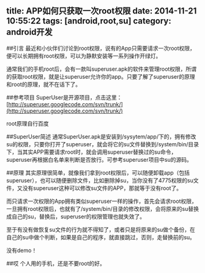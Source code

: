 title: APP如何只获取一次root权限
date: 2014-11-21 10:55:22
tags: [android,root,su]
category: android开发
---
##引言
最近和小伙伴们讨论到root权限，说有的App只需要请求一次root权限，便可以长期拥有root权限，可以为静默安装等一系列操作开绿灯。

通常我们的手机root后，会有一款叫superuser.apk的软件来管理root权限，所谓的获取root权限，就是让superuser允许你的app。只要了解了superuser的原理和root的原理，就不在话下了。

<!-- more -->

##参考项目
SuperUser是开源项目，点击这里：[http://superuser.googlecode.com/svn/trunk/](http://superuser.googlecode.com/svn/trunk/)

root原理自行百度

##SuperUser简述
通常SuperUser.apk是安装到/sysytem/app/下的，拥有修改su的权限，只要你打开了superuser，就会将它的su文件替换到/system/bin/目录下，当其实APP需要请求root时，就会调用superuser替换过的su命令，superuser再根据白名单来判断是否放行。可参考superuser项目中su的源码。

##原理
其实原理很简单，就像我们拿到root权限后，可以随便卸载app（包括superuser），也可以随便删除文件，比如删除掉su，当你没有了4775权限的su文件，又没有superuser这种可以修改su文件的APP，那就等于没有root了。

而只请求一次权限的App拥有类似superuser一样的操作，首先会请求root权限，一旦拥有root权限后，也就有了/system/bin/目录的修改权限，会将原来的su替换成自己的su，替换后，superuser的权限管理也就失效了。

至于有没有做恢复su文件的行为就不得知了，或者只是将原来的su做个备份，在自己的su中做个判断，如果是自己的程序，就直接跳过，否则，走替换前的su。

没有demo！

##哎
个人用的手机，还是不要root的好。

